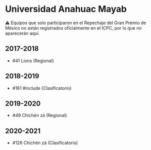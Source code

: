 # Universidad Anahuac Mayab

:warning: Equipos que solo participaron en el Repechaje del Gran Premio de México no están registrados oficialmente en el ICPC, por lo que no aparecerán aquí.

## 2017-2018

- #41 Lions (Regional)

## 2018-2019

- #161 #include <BAD> (Clasificatorio)

## 2019-2020

- #49 Chichén <int> zá (Regional)

## 2020-2021

- #126 Chichén <int> zá (Clasificatorio)


